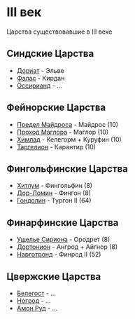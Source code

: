 # III век

Царства существовавшие в III веке

## Синдские Царства

*   [Дориат](../Дориат.md) - Эльве
*   [Фалас](../Фалас.md) - Кирдан
*   [Оссирианд](../Оссирианд.md) - ...

## Фейнорские Царства

*   [Предел Майдроса](../Предел%20Майдроса.md) - Майдрос (10)
*   [Проход Маглора](../Земля%20Маглора.md) - Маглор (10)
*   [Химлад](../Химлад.md) - Келегорм + Куруфин (10)
*   [Таргелион](../Таргелион.md) - Карантир (10)

## Фингольфинские Царства

*   [Хитлум](../Хитлум.md) - Фингольфин (8)
*   [Дор-Ломин](../Дор-Ломин.md) - Фингон (8)
*   [Гондолин](Гондолин.md) - Тургон II (64)

## Финарфинские Царства

*   [Ущелье Сириона](../Ущелье%20Сириона.md) - Ородрет (8)
*   [Дортонион](../Дортонион.md) - Ангрод + Айгнор (8)
*   [Нарготронд](Нарготронд.md) - Финрод II (52)

## Цвержские Царства

*   [Белегост](../Белегост.md) - ...
*   [Ногрод](../Ногрод.md) - ...
*   [Амон Руд](../Амон%20Руд.md) - ...
